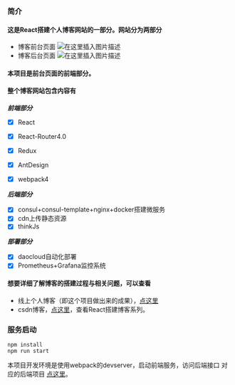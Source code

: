 ### 简介
#### 这是React搭建个人博客网站的一部分。网站分为两部分
- 博客前台页面
![在这里插入图片描述](http://cdn.sunx.club/blog-fontend-gif.gif)
- 博客后台页面
![在这里插入图片描述](http://cdn.sunx.club/blog-backend-gif.gif)

#### 本项目是前台页面的前端部分。

#### 整个博客网站包含内容有
 ***前端部分***
 - [x] React
 - [x] React-Router4.0
 - [x] Redux
 - [x] AntDesign
 - [x] webpack4


***后端部分***
 - [x] consul+consul-template+nginx+docker搭建微服务
 - [x] cdn上传静态资源
 - [x] thinkJs

***部署部分***
 - [x] daocloud自动化部署
 - [x] Prometheus+Grafana监控系统
 
#### 想要详细了解博客的搭建过程与相关问题，可以查看
- 线上个人博客（即这个项目做出来的成果），[点这里](http://www.sunx.club/)
- csdn博客，[点这里](https://blog.csdn.net/qq_36228442)，查看React搭建博客系列。
### 服务启动
```
npm install 
npm run start
```
本项目开发环境是使用webpack的devserver，启动前端服务，访问后端接口
对应的后端项目 [点这里](https://github.com/sunxing102005/self-blog-fontend)。

